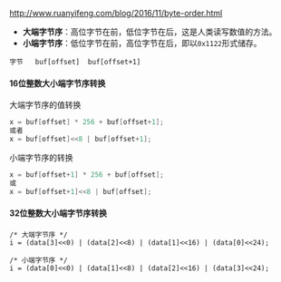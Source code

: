 http://www.ruanyifeng.com/blog/2016/11/byte-order.html



- **大端字节序**：高位字节在前，低位字节在后，这是人类读写数值的方法。
- **小端字节序**：低位字节在前，高位字节在后，即以`0x1122`形式储存。



```
字节   buf[offset]  buf[offset+1]
```

#### 16位整数大小端字节序转换

大端字节序的值转换

```java
x = buf[offset] * 256 + buf[offset+1];
或者
x = buf[offset]<<8 | buf[offset+1];
```



小端字节序的转换

```java
x = buf[offset+1] * 256 + buf[offset];
或
x = buf[offset+1]<<8 | buf[offset];
```





#### 32位整数大小端字节序转换

```
/* 大端字节序 */
i = (data[3]<<0) | (data[2]<<8) | (data[1]<<16) | (data[0]<<24);

/* 小端字节序 */
i = (data[0]<<0) | (data[1]<<8) | (data[2]<<16) | (data[3]<<24);
```

